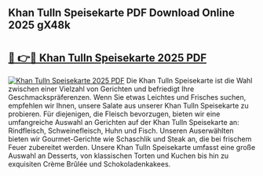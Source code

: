 ## Khan Tulln Speisekarte PDF Download Online 2025 gX48k

# <h2><a href="http://gca52l.nevu.top/?p=Khan+Tulln+Speisekarte">🔗 👉🔴 Khan Tulln Speisekarte 2025 PDF</a></h2>

[![Khan Tulln Speisekarte 2025 PDF](https://i.imgur.com/dBaPXMq.png)](http://gca52l.nevu.top/?p=Khan+Tulln+Speisekarte)
Die Khan Tulln Speisekarte ist die Wahl zwischen einer Vielzahl von Gerichten und befriedigt Ihre Geschmackspräferenzen. Wenn Sie etwas Leichtes und Frisches suchen, empfehlen wir Ihnen, unsere Salate aus unserer Khan Tulln Speisekarte zu probieren. Für diejenigen, die Fleisch bevorzugen, bieten wir eine umfangreiche Auswahl an Gerichten auf der Khan Tulln Speisekarte an: Rindfleisch, Schweinefleisch, Huhn und Fisch. Unseren Auserwählten bieten wir Gourmet-Gerichte wie Schaschlik und Steak an, die bei frischem Feuer zubereitet werden. Unsere Khan Tulln Speisekarte umfasst eine große Auswahl an Desserts, von klassischen Torten und Kuchen bis hin zu exquisiten Crème Brûlée und Schokoladenkakees.
